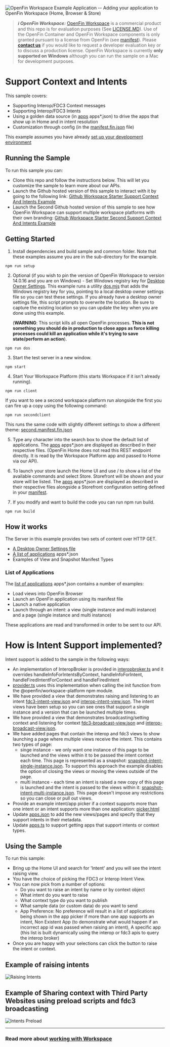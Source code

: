![OpenFin Workspace Example Application -- Adding your application to OpenFin Workspace (Home, Browser & Store)](../../assets/OpenFin-Workspace-Starter.png)

> **_:information_source: OpenFin Workspace:_** [OpenFin Workspace](https://www.openfin.co/workspace/) is a commercial product and this repo is for evaluation purposes (See [LICENSE.MD](LICENSE.MD)). Use of the OpenFin Container and OpenFin Workspace components is only granted pursuant to a license from OpenFin (see [manifest](public/manifest.fin.json)). Please [**contact us**](https://www.openfin.co/workspace/poc/) if you would like to request a developer evaluation key or to discuss a production license.
> OpenFin Workspace is currently **only supported on Windows** although you can run the sample on a Mac for development purposes.

# Support Context and Intents

This sample covers:

- Supporting Interop/FDC3 Context messages
- Supporting Interop/FDC3 Intents
- Using a golden data source (in [apps](./public/common/) apps\*.json) to drive the apps that show up in Home and in intent resolution
- Customization through config (in the [manifest.fin.json](public/manifest.fin.json) file)

This example assumes you have already [set up your development environment](https://developers.openfin.co/of-docs/docs/set-up-your-dev-environment)

## Running the Sample

To run this sample you can:

- Clone this repo and follow the instructions below. This will let you customize the sample to learn more about our APIs.
- Launch the Github hosted version of this sample to interact with it by going to the following link: [Github Workspace Starter Support Context And Intents Example](https://start.openfin.co/?manifest=https%3A%2F%2Fbuilt-on-openfin.github.io%2Fworkspace-starter%2Fworkspace%2Fvnext%2Fsupport-context-and-intents%2Fmanifest.fin.json)
- Launch the Second Github hosted version of this sample to see how OpenFin Workspace can support multiple workspace platforms with their own branding: [Github Workspace Starter Second Support Context And Intents Example](https://start.openfin.co/?manifest=https%3A%2F%2Fbuilt-on-openfin.github.io%2Fworkspace-starter%2Fworkspace%2Fvnext%2Fsupport-context-and-intents%2Fsecond.manifest.fin.json)

## Getting Started

1. Install dependencies and build sample and common folder. Note that these examples assume you are in the sub-directory for the example.

```shell
npm run setup
```

2. Optional (if you wish to pin the version of OpenFin Workspace to version 14.0.16 and you are on Windows) - Set Windows registry key for [Desktop Owner Settings](https://developers.openfin.co/docs/desktop-owner-settings).
   This example runs a utility [dos.mjs](./scripts/dos.mjs) that adds the Windows registry key for you, pointing to a local desktop owner
   settings file so you can test these settings. If you already have a desktop owner settings file, this script prompts to overwrite the location. Be sure to capture the existing location so you can update the key when you are done using this example.

   (**WARNING**: This script kills all open OpenFin processes. **This is not something you should do in production to close apps as force killing processes could kill an application while it's trying to save state/perform an action**).

```shell
npm run dos
```

3. Start the test server in a new window.

```shell
npm start
```

4. Start Your Workspace Platform (this starts Workspace if it isn't already running).

```shell
npm run client
```

If you want to see a second workspace platform run alongside the first you can fire up a copy using the following command:

```shell
npm run secondclient
```

This runs the same code with slightly different settings to show a different theme: [second.manifest.fin.json](public/second.manifest.fin.json)

5. Type any character into the search box to show the default list of applications.
   The [apps](./public/common/) apps\*.json are displayed as described in their respective files. (OpenFin Home does not read this REST endpoint directly. It is read by the Workspace Platform app and passed to Home via our API).

6. To launch your store launch the Home UI and use / to show a list of the available commands and select Store. Storefront will be shown and your store will be listed.
   The [apps](./public/common/) apps\*.json are displayed as described in their respective files alongside a Storefront configuration setting defined in your [manifest](public/manifest.fin.json).

7. If you modify and want to build the code you can run npm run build.

```shell
npm run build
```

## How it works

The Server in this example provides two sets of content over HTTP GET.

- [A Desktop Owner Settings file](./public/common/dos.json)
- [A list of applications](./public/common/) apps\*.json
- Examples of View and Snapshot Manifest Types

### List of Applications

The [list of applications](../public/common/) apps\*.json contains a number of examples:

- Load views into OpenFin Browser
- Launch an OpenFin application using its manifest file
- Launch a native application
- Launch through an intent: a view (single instance and multi instance) and a page (single instance and multi instance)

These applications are read and transformed in order to be sent to our API.

# How is Intent Support implemented?

Intent support is added to the sample in the following ways:

- An implementation of InteropBroker is provided in [interopbroker.ts](client/src/interopbroker.ts) and it overrides handleInfoForIntentsByContext, handleInfoForIntent, handleFiredIntentForContext and handleFiredIntent
- [provider.ts](client/src/provider.ts) uses this implementation when calling the init function from the @openfin/workspace-platform npm module.
- We have provided a view that demonstrates raising and listening to an intent [fdc3-intent-view.json](./public/common/views/fdc3/intent/fdc3-intent-view.json) and [interop-intent-view.json](./public/common/views/interop/intent/interop-intent-view.json). The intent views have been setup so you can see ones that support a single instance and a version that can be launched multiple times.
- We have provided a view that demonstrates broadcasting/setting context and listening for context [fdc3-broadcast-view.json](./public/common/views/fdc3/context/fdc3-broadcast-view.json) and [interop-broadcast-view.json](./public/common/views/interop/context/interop-broadcast-view.json).
- We have added pages that contain the interop and fdc3 views to show launching a page where multiple views receive the intent. This contains two types of page:
  - singe instance - we only want one instance of this page to be launched and the views within it to be passed the intent context each time. This page is represented as a snapshot: [snapshot-intent-single-instance.json](./public/common/snapshots/snapshot-intent-single-instance.json). To support this approach the example disables the option of closing the views or moving the views outside of the page.
  - multi instance - each time an intent is raised a new copy of this page is launched and the intent is passed to the views within it: [snapshot-intent-multi-instance.json](./public/common/snapshots/snapshot-intent-multi-instance.json). This page doesn't impose any restrictions so you can close or pull out views.
- Provide an example intent/app picker if a context supports more than one intent or an intent supports more than one application: [picker.html](./public/common/windows/intents/picker.html)
- Update [apps.json](./public/common/apps.json) to add the new views/pages and specify that they support intents in their metadata.
- Update [apps.ts](client/src/apps.ts) to support getting apps that support intents or context types.

## Using the Sample

To run this sample:

- Bring up the Home UI and search for 'Intent' and you will see the intent raising view.
- You have the choice of picking the FDC3 or Interop Intent View.
- You can now pick from a number of options:
  - Do you want to raise an intent by name or by context object
  - What intent do you want to raise
  - What context type do you want to publish
  - What sample data (or custom data) do you want to send
  - App Preference: No preference will result in a list of applications being shown in the app picker if more than one app supports an intent, Non Existent App (to demonstrate what would happen if an incorrect app id was passed when raising an intent), A specific app (this list is built dynamically using the interop or fdc3 apis to query the interop broker)
- Once you are happy with your selections can click the button to raise the intent or context.

## Example of raising intents

![Raising Intents](workspace-support-context-intents-raising-intents.gif)

## Example of Sharing context with Third Party Websites using preload scripts and fdc3 broadcasting

![Intents Preload](workspace-support-context-intents-preload.gif)

---

### Read more about [working with Workspace](https://developers.openfin.co/of-docs/docs/overview-of-workspace)
